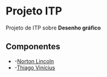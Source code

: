# Projeto ITP
Projeto de ITP sobre **Desenho gráfico**
## Componentes

* -[Norton Lincoln](https://github.com/Lincoln500)
* -[Thiago Vinícius](https://github.com/Kathamala)
